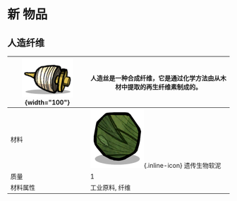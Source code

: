 # 新 物品

## 人造纤维
| ![RayonFiber](/assets/images/entities/RayonFiber.png){width="100"} |人造丝是一种合成纤维，它是通过化学方法由从木材中提取的再生纤维素制成的。|
|-|-|
|材料| ![Creature](/assets/images/elements/Creature.png){.inline-icon} 遗传生物软泥|
|质量|1|
|材料属性|工业原料, 纤维|

